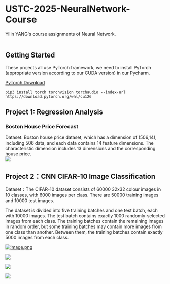 # USTC-2025-NeuralNetwork-Course                                              
Yilin YANG's course assignments of Neural Network.                                           







## Getting Started                
These projects all use PyTorch framework, we need to install PyTorch (appropriate version according to our CUDA version) in our Pycharm.  


[PyTorch Download](https://pytorch.org/)            


```
pip3 install torch torchvision torchaudio --index-url https://download.pytorch.org/whl/cu126
```

## Project 1: Regression Analysis                  
### Boston House Price Forecast  

Dataset: Boston house price dataset, which has a dimension of (506,14), including 506 data,
and each data contains 14 feature dimensions. The characteristic dimension includes 
13 dimensions and the corresponding house price.  
![](https://pic1.imgdb.cn/item/67e0091488c538a9b5c51edb.png)


## Project 2：CNN CIFAR-10 Image Classification    

Dataset：The CIFAR-10 dataset consists of 60000 32x32 colour images in 10 classes, with 6000 images per class. There are 50000 training images and 10000 test images.

The dataset is divided into five training batches and one test batch, each with 10000 images. The test batch contains exactly 1000 randomly-selected images from each class. The training batches contain the remaining images in random order, but some training batches may contain more images from one class than another. Between them, the training batches contain exactly 5000 images from each class.

[![image.png](https://pic1.imgdb.cn/item/68032b1358cb8da5c8b46dde.png)](https://pic1.imgdb.cn/item/68032b1358cb8da5c8b46dde.png)

![](https://pic1.imgdb.cn/item/68032b5158cb8da5c8b46f33.png)

![](https://pic1.imgdb.cn/item/68032b6d58cb8da5c8b46fc3.png)

![](https://pic1.imgdb.cn/item/68032b8058cb8da5c8b4701b.png)






